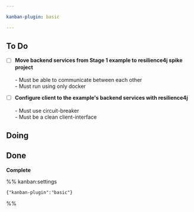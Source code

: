 ```yaml
---

kanban-plugin: basic

---
```


## To Do

- [ ] **Move backend services from Stage 1 example to resilience4j spike project**<br><br>- Must be able to communicate between each other<br>- Must run using only docker
- [ ] **Configure client to the example's backend services with resilience4j**<br><br>- Must use circuit-breaker<br>- Must be a clean client-interface


## Doing



## Done

**Complete**




%% kanban:settings
```
{"kanban-plugin":"basic"}
```
%%